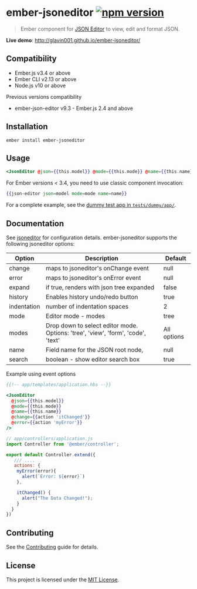 ember-jsoneditor [![npm version](https://badge.fury.io/js/ember-jsoneditor.svg)](http://badge.fury.io/js/ember-jsoneditor)
==============================================================================



> Ember component for [JSON Editor](https://github.com/josdejong/jsoneditor/) to view, edit and format JSON.

**Live demo**: http://glavin001.github.io/ember-jsoneditor/


Compatibility
------------------------------------------------------------------------------

* Ember.js v3.4 or above
* Ember CLI v2.13 or above
* Node.js v10 or above

Previous versions compatibility
* ember-json-editor v9.3 - Ember.js 2.4 and above

Installation
------------------------------------------------------------------------------

```
ember install ember-jsoneditor
```


Usage
------------------------------------------------------------------------------

```handlebars
<JsonEditor @json={{this.model}} @mode={{this.mode}} @name={{this.name}} />
```

For Ember versions < 3.4, you need to use classic component invocation:

```handlebars
{{json-editor json=model mode=mode name=name}}
```

For a complete example, see the [dummy test app in `tests/dummy/app/`](https://github.com/Glavin001/ember-jsoneditor/tree/master/tests/dummy/app).

## Documentation

See [jsoneditor](https://github.com/josdejong/jsoneditor/blob/master/docs/api.md) for configuration details.  ember-jsoneditor supports the following jsoneditor options:


Option      | Description                                                                       | Default
------------|-----------------------------------------------------------------------------------|------------
change      | maps to jsoneditor's onChange event                                               | null
error       | maps to jsoneditor's onError event                                                | null
expand      | if true, renders with json tree expanded                                          | false
history     | Enables history undo/redo button                                                  | true
indentation | number of indentation spaces                                                      | 2
mode        | Editor mode - modes                                                               | tree
modes       | Drop down to select editor mode.  Options: 'tree', 'view', 'form', 'code', 'text' | All options
name        | Field name for the JSON root node,                                                | null
search      | boolean - show editor search box                                                  | true


Example using event options

```handlebars
{{!-- app/templates/application.hbs --}}

<JsonEditor 
  @json={{this.model}} 
  @mode={{this.mode}} 
  @name={{this.name}} 
  @change={{action 'itChanged'}} 
  @error={{action 'myError'}} 
/>
```

```javascript
// app/controllers/application.js
import Controller from '@ember/controller';

export default Controller.extend({
   /// ....
   actions: {
    myError(error){
      alert(`Error: ${error}`)
    },

    itChanged() {
      alert("The Data Changed!");
    }
  }
})
```



Contributing
------------------------------------------------------------------------------

See the [Contributing](CONTRIBUTING.md) guide for details.


License
------------------------------------------------------------------------------

This project is licensed under the [MIT License](LICENSE.md).
